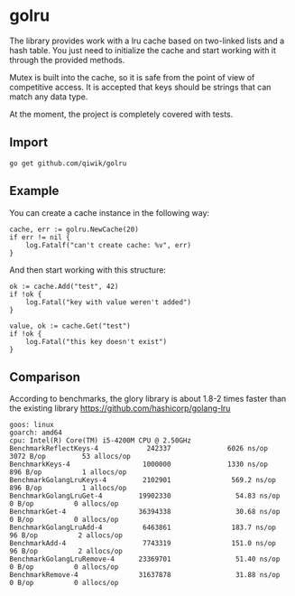 # golru

The library provides work with a lru cache based on two-linked lists and a hash table. You just need to initialize 
the cache and start working with it through the provided methods.

Mutex is built into the cache, so it is safe from the point of view of competitive access. It is accepted that 
keys should be strings that can match any data type.

At the moment, the project is completely covered with tests.

## Import

````
go get github.com/qiwik/golru
````

## Example
You can create a cache instance in the following way:
````
cache, err := golru.NewCache(20)
if err != nil {
    log.Fatalf("can't create cache: %v", err)
}
````

And then start working with this structure:
````
ok := cache.Add("test", 42)
if !ok {
    log.Fatal("key with value weren't added")
}

value, ok := cache.Get("test")
if !ok {
    log.Fatal("this key doesn't exist")
}
````

## Comparison

According to benchmarks, the glory library is about 1.8-2 times faster than the existing library 
https://github.com/hashicorp/golang-lru
````
goos: linux
goarch: amd64
cpu: Intel(R) Core(TM) i5-4200M CPU @ 2.50GHz
BenchmarkReflectKeys-4            242337              6026 ns/op            3072 B/op         53 allocs/op
BenchmarkKeys-4                  1000000              1330 ns/op             896 B/op          1 allocs/op
BenchmarkGolangLruKeys-4         2102901               569.2 ns/op           896 B/op          1 allocs/op
BenchmarkGolangLruGet-4         19902330                54.83 ns/op            0 B/op          0 allocs/op
BenchmarkGet-4                  36394338                30.68 ns/op            0 B/op          0 allocs/op
BenchmarkGolangLruAdd-4          6463861               183.7 ns/op            96 B/op          2 allocs/op
BenchmarkAdd-4                   7743319               151.0 ns/op            96 B/op          2 allocs/op
BenchmarkGolangLruRemove-4      23369701                51.40 ns/op            0 B/op          0 allocs/op
BenchmarkRemove-4               31637878                31.88 ns/op            0 B/op          0 allocs/op

````